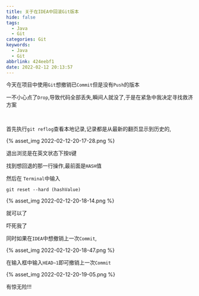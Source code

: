 ```yaml
---
title: 关于在IDEA中回滚Git版本
hide: false
tags:
  - Java
  - Git
categories: Git
keywords:
  - Java
  - Git
abbrlink: 424eebf1
date: 2022-02-12 20:13:57
---
```



今天在项目中使用`Git`想撤销已`Commit`但是没有`Push`的版本


一不小心点了`Drop`,导致代码全部丢失,瞬间人就没了,于是在紧急中我决定寻找救济方案

<!-- more -->

<br/>


首先执行`git reflog`查看本地记录,记录都是从最新的翻页显示到历史的,


{% asset_img 2022-02-12-20-17-28.png %}

退出浏览是在英文状态下按`Q`键

找到想回退的那一行操作,最前面是`HASH`值

然后在 `Terminal`中输入

`git reset --hard (hashValue)`

{% asset_img 2022-02-12-20-18-14.png %}

就可以了

吓死我了


同时如果在`IDEA`中想撤销上一次`Commit`,

{% asset_img 2022-02-12-20-18-47.png %}

在输入框中输入`HEAD~1`即可撤销上一次`Commit`

{% asset_img 2022-02-12-20-19-05.png %}



有惊无险!!!


